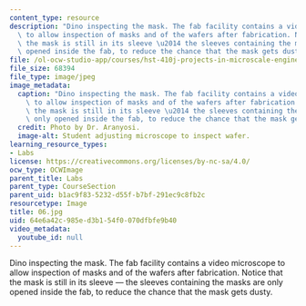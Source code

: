 ```yaml
---
content_type: resource
description: "Dino inspecting the mask. The fab facility contains a video microscope\
  \ to allow inspection of masks and of the wafers after fabrication. Notice that\
  \ the mask is still in its sleeve \u2014 the sleeves containing the masks are only\
  \ opened inside the fab, to reduce the chance that the mask gets dusty."
file: /ol-ocw-studio-app/courses/hst-410j-projects-in-microscale-engineering-for-the-life-sciences-spring-2007/64e6a42c985ed3b154f0070dfbfe9b40_06.jpg
file_size: 68394
file_type: image/jpeg
image_metadata:
  caption: "Dino inspecting the mask. The fab facility contains a video microscope\
    \ to allow inspection of masks and of the wafers after fabrication. Notice that\
    \ the mask is still in its sleeve \u2014 the sleeves containing the masks are\
    \ only opened inside the fab, to reduce the chance that the mask gets dusty."
  credit: Photo by Dr. Aranyosi.
  image-alt: Student adjusting microscope to inspect wafer.
learning_resource_types:
- Labs
license: https://creativecommons.org/licenses/by-nc-sa/4.0/
ocw_type: OCWImage
parent_title: Labs
parent_type: CourseSection
parent_uid: b1ac9f83-5232-d55f-b7bf-291ec9c8fb2c
resourcetype: Image
title: 06.jpg
uid: 64e6a42c-985e-d3b1-54f0-070dfbfe9b40
video_metadata:
  youtube_id: null
---
```

Dino inspecting the mask. The fab facility contains a video microscope to allow inspection of masks and of the wafers after fabrication. Notice that the mask is still in its sleeve — the sleeves containing the masks are only opened inside the fab, to reduce the chance that the mask gets dusty.